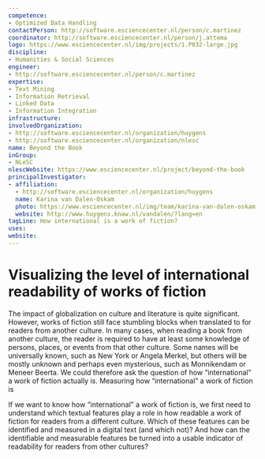 ```yaml
---
competence:
- Optimized Data Handling
contactPerson: http://software.esciencecenter.nl/person/c.martinez
coordinator: http://software.esciencecenter.nl/person/j.attema
logo: https://www.esciencecenter.nl/img/projects/1.P032-large.jpg
discipline:
- Humanities & Social Sciences
engineer:
- http://software.esciencecenter.nl/person/c.martinez
expertise:
- Text Mining
- Information Retrieval
- Linked Data
- Information Integration
infrastructure:
involvedOrganization:
- http://software.esciencecenter.nl/organization/huygens
- http://software.esciencecenter.nl/organization/nlesc
name: Beyond the Book
inGroup:
- NLeSC
nlescWebsite: https://www.esciencecenter.nl/project/beyond-the-book
principalInvestigator:
- affiliation:
  - http://software.esciencecenter.nl/organization/huygens
  name: Karina van Dalen-Oskam
  photo: https://www.esciencecenter.nl/img/team/karina-van-dalen-oskam-cropped-bw.jpg
  website: http://www.huygens.knaw.nl/vandalen/?lang=en
tagLine: How international is a work of fiction?
uses:
website:
---
```

# Visualizing the level of international readability of works of fiction

The impact of globalization on culture and literature is quite significant. However, works of fiction still face stumbling blocks when translated to for readers from another culture. In many cases, when reading a book from another culture, the reader is required to have at least some knowledge of persons, places, or events from that other culture. Some names will be universally known, such as New York or Angela Merkel, but others will be mostly unknown and perhaps even mysterious, such as Monnikendam or Meneer Beerta. We could therefore ask the question of how “international” a work of fiction actually is.
Measuring how “international” a work of fiction is

If we want to know how “international” a work of fiction is, we first need to understand which textual features play a role in how readable a work of fiction for readers from a different culture. Which of these features can be identified and measured in a digital text (and which not)? And how can the identifiable and measurable features be turned into a usable indicator of readability for readers from other cultures?
